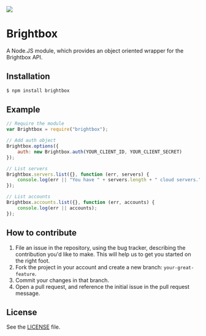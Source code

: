 ![](http://i.imgur.com/sfG2GW9.png)

# Brightbox
A Node.JS module, which provides an object oriented wrapper for the Brightbox API.

## Installation
```sh
$ npm install brightbox
```

## Example

```js
// Require the module
var Brightbox = require("brightbox");

// Add auth object
Brightbox.options({
    auth: new Brightbox.auth(YOUR_CLIENT_ID, YOUR_CLIENT_SECRET)
});

// List servers
Brightbox.servers.list({}, function (err, servers) {
    console.log(err || "You have " + servers.length + " cloud servers.");
});

// List accounts
Brightbox.accounts.list({}, function (err, accounts) {
    console.log(err || accounts);
});
```

## How to contribute

1. File an issue in the repository, using the bug tracker, describing the
   contribution you'd like to make. This will help us to get you started on the
   right foot.
2. Fork the project in your account and create a new branch:
   `your-great-feature`.
3. Commit your changes in that branch.
4. Open a pull request, and reference the initial issue in the pull request
   message.

## License
See the [LICENSE](./LICENSE) file.
